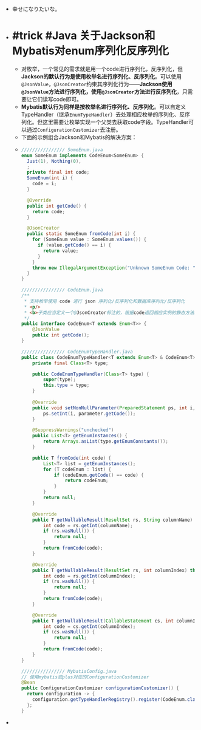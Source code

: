 - 幸せになりたいな。
- # #trick #Java 关于Jackson和Mybatis对enum序列化反序列化
	- 对枚举，一个常见的需求就是用一个code进行序列化，反序列化，但**Jackson的默认行为是使用枚举名进行序列化、反序列化**。可以使用`@JsonValue`，`@JsonCreator`约束其序列化行为——**Jackson使用`@JsonValue`方法进行序列化，使用`@JsonCreator`方法进行反序列化**，只需要让它们读写code即可。
	- **Mybatis默认行为同样是按枚举名进行序列化、反序列化**。可以自定义TypeHandler（继承`EnumTypeHandler`）去处理相应枚举的序列化、反序列化。但这里需要让枚举实现一个父类去获取code字段。TypeHandler可以通过`ConfigurationCustomizer`去注册。
	- 下面的示例组合Jackson和Mybatis的解决方案：
	- ```java
	  //////////////// SomeEnum.java
	  enum SomeEnum implements CodeEnum<SomeEnum> {
	    Just(1), Nothing(0),
	    ;
	    private final int code;
	    SomeEnum(int i) {
	      code = i;
	    }
	  
	    @Override
	    public int getCode() {
	      return code;
	    }
	  
	    @JsonCreator
	    public static SomeEnum fromCode(int i) {
	      for (SomeEnum value : SomeEnum.values()) {
	        if (value.getCode() == i) {
	          return value;
	        }
	      }
	      throw new IllegalArgumentException("Unknown SomeEnum Code: " + i);
	    }
	  }
	  
	  //////////////// CodeEnum.java
	  /**
	   * 支持枚举使用 code 进行 json 序列化/反序列化和数据库序列化/反序列化
	   * <p/>
	   * <b>子类应当定义一个@JsonCreator标注的，根据code返回相应实例的静态方法以实现json的反序列化！</b>
	   */
	  public interface CodeEnum<T extends Enum<T>> {
	      @JsonValue
	      public int getCode();
	  }
	  
	  //////////////// CodeEnumTypeHandler.java
	  public class CodeEnumTypeHandler<T extends Enum<T> & CodeEnum<T>> extends EnumTypeHandler<T> {
	      private final Class<T> type;
	  
	      public CodeEnumTypeHandler(Class<T> type) {
	          super(type);
	          this.type = type;
	      }
	      
	      @Override
	      public void setNonNullParameter(PreparedStatement ps, int i, T parameter, JdbcType jdbcType) throws SQLException {
	          ps.setInt(i, parameter.getCode());
	      }
	  
	      @SuppressWarnings("unchecked")
	      public List<T> getEnumInstances() {
	          return Arrays.asList(type.getEnumConstants());
	      }
	  
	      public T fromCode(int code) {
	          List<T> list = getEnumInstances();
	          for (T codeEnum : list) {
	              if (codeEnum.getCode() == code) {
	                  return codeEnum;
	              }
	          }
	          return null;
	      }
	  
	      @Override
	      public T getNullableResult(ResultSet rs, String columnName) throws SQLException {
	          int code = rs.getInt(columnName);
	          if (rs.wasNull()) {
	              return null;
	          }
	          return fromCode(code);
	      }
	  
	      @Override
	      public T getNullableResult(ResultSet rs, int columnIndex) throws SQLException {
	          int code = rs.getInt(columnIndex);
	          if (rs.wasNull()) {
	              return null;
	          }
	          return fromCode(code);
	      }
	  
	      @Override
	      public T getNullableResult(CallableStatement cs, int columnIndex) throws SQLException {
	          int code = cs.getInt(columnIndex);
	          if (cs.wasNull()) {
	              return null;
	          }
	          return fromCode(code);
	      }
	  }
	  
	  //////////////// MybatisConfig.java
	  // 使用mybatis或plus对应的ConfigurationCustomizer
	  @Bean
	  public ConfigurationCustomizer configurationCustomizer() {
	    return configuration -> {
	      configuration.getTypeHandlerRegistry().register(CodeEnum.class, CodeEnumTypeHandler.class);
	    };
	  }
	  ```
-